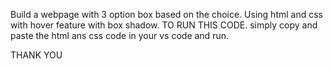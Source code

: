 Build a webpage with 3 option box based on the choice.
Using html and css with hover feature with box shadow.
TO RUN THIS CODE.
simply copy and paste the html ans css code in your vs code and run.




THANK YOU
